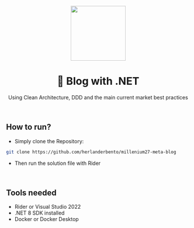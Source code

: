 <center>
  <p align="center">
    <img src="https://user-images.githubusercontent.com/20674439/158480674-3b8895e7-420e-4025-bd78-8058ba255476.png"  width="150" />
  </p>  
  <h1 align="center">🚀 Blog with .NET</h1>
  <p align="center">
    Using Clean Architecture, DDD and the main current market best practices
  </p>
</center>
<br />


## How to run?

- Simply clone the Repository:
```sh
git clone https://github.com/herlanderbento/millenium27-meta-blog
```

- Then run the solution file with Rider

<br />

## Tools needed

- Rider or Visual Studio 2022
- .NET 8 SDK installed
- Docker or Docker Desktop
